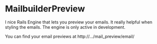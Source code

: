 # MailbuilderPreview

I nice Rails Engine that lets you preview your emails. It really helpful when styling the emails. The engine is only active in development.

You can find your email previews at http://.../mail_preview/email/